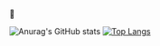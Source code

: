 👋

![Anurag's GitHub stats](https://github-readme-stats.vercel.app/api?username=Bhyunjun&show_icons=true&theme=radical)
[![Top Langs](https://github-readme-stats.vercel.app/api/top-langs/?username=Bhyunjun&layout=donut)](https://github.com/Bhyunjun/github-readme-stats)
<!--
**Bhyunjun/Bhyunjun** is a ✨ _special_ ✨ repository because its `README.md` (this file) appears on your GitHub profile.

Here are some ideas to get you started:

- 🔭 I’m currently working on ...
- 🌱 I’m currently learning ...
- 👯 I’m looking to collaborate on ...
- 🤔 I’m looking for help with ...
- 💬 Ask me about ...
- 📫 How to reach me: ...
- 😄 Pronouns: ...
- ⚡ Fun fact: ...
-->

